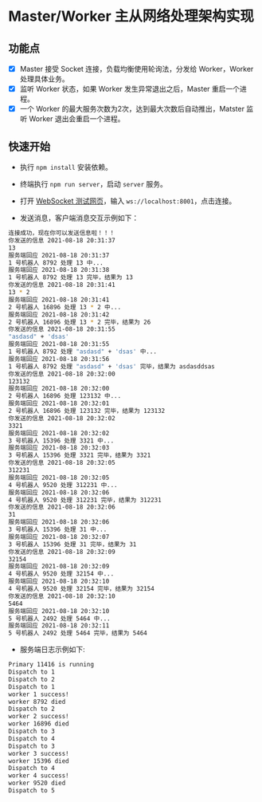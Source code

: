 # Master/Worker 主从网络处理架构实现

## 功能点

- [X] Master 接受 Socket 连接，负载均衡使用轮询法，分发给 Worker，Worker 处理具体业务。  
- [X]  监听 Worker 状态，如果 Worker 发生异常退出之后，Master 重启一个进程。
- [X] 一个 Worker 的最大服务次数为2次，达到最大次数后自动推出，Matster 监听 Worker 退出会重启一个进程。

## 快速开始

- 执行 `npm install` 安装依赖。  
- 终端执行 `npm run server`，启动 `server` 服务。  

- 打开 [WebSocket 测试网页](http://coolaf.com/tool/chattest)，输入 `ws://localhost:8001`，点击连接。
- 发送消息，客户端消息交互示例如下：

```bash
连接成功，现在你可以发送信息啦！！！
你发送的信息 2021-08-18 20:31:37
13
服务端回应 2021-08-18 20:31:37
1 号机器人 8792 处理 13 中...
服务端回应 2021-08-18 20:31:38
1 号机器人 8792 处理 13 完毕，结果为 13
你发送的信息 2021-08-18 20:31:41
13 * 2
服务端回应 2021-08-18 20:31:41
2 号机器人 16896 处理 13 * 2 中...
服务端回应 2021-08-18 20:31:42
2 号机器人 16896 处理 13 * 2 完毕，结果为 26
你发送的信息 2021-08-18 20:31:55
"asdasd" + 'dsas'
服务端回应 2021-08-18 20:31:55
1 号机器人 8792 处理 "asdasd" + 'dsas' 中...
服务端回应 2021-08-18 20:31:56
1 号机器人 8792 处理 "asdasd" + 'dsas' 完毕，结果为 asdasddsas
你发送的信息 2021-08-18 20:32:00
123132
服务端回应 2021-08-18 20:32:00
2 号机器人 16896 处理 123132 中...
服务端回应 2021-08-18 20:32:01
2 号机器人 16896 处理 123132 完毕，结果为 123132
你发送的信息 2021-08-18 20:32:02
3321
服务端回应 2021-08-18 20:32:02
3 号机器人 15396 处理 3321 中...
服务端回应 2021-08-18 20:32:03
3 号机器人 15396 处理 3321 完毕，结果为 3321
你发送的信息 2021-08-18 20:32:05
312231
服务端回应 2021-08-18 20:32:05
4 号机器人 9520 处理 312231 中...
服务端回应 2021-08-18 20:32:06
4 号机器人 9520 处理 312231 完毕，结果为 312231
你发送的信息 2021-08-18 20:32:06
31
服务端回应 2021-08-18 20:32:06
3 号机器人 15396 处理 31 中...
服务端回应 2021-08-18 20:32:07
3 号机器人 15396 处理 31 完毕，结果为 31
你发送的信息 2021-08-18 20:32:09
32154
服务端回应 2021-08-18 20:32:09
4 号机器人 9520 处理 32154 中...
服务端回应 2021-08-18 20:32:10
4 号机器人 9520 处理 32154 完毕，结果为 32154
你发送的信息 2021-08-18 20:32:10
5464
服务端回应 2021-08-18 20:32:10
5 号机器人 2492 处理 5464 中...
服务端回应 2021-08-18 20:32:11
5 号机器人 2492 处理 5464 完毕，结果为 5464
```

- 服务端日志示例如下:

```bash
Primary 11416 is running
Dispatch to 1
Dispatch to 2
Dispatch to 1
worker 1 success!
worker 8792 died
Dispatch to 2
worker 2 success!
worker 16896 died
Dispatch to 3
Dispatch to 4
Dispatch to 3
worker 3 success!
worker 15396 died
Dispatch to 4
worker 4 success!
worker 9520 died
Dispatch to 5
```